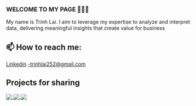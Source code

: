 ### WELCOME TO MY PAGE 👋👋👋
My name is Trinh Lai. I aim to leverage my expertise to analyze and interpret data, delivering meaningful insights that create value for business
## 📫 How to reach me: 

[Linkedin](https://www.linkedin.com/in/trinh-lai-344649148/) -trinhlai252@gmail.com
## **Projects for sharing**
<a href="https://github.com/trinhlai252/SQL-in-BigQuery-E-commerce-Website-Performance-Analysis">
  <!-- Change the `github-readme-stats.anuraghazra1.vercel.app` to `github-readme-stats.vercel.app`  -->
  <img align="center" src="https://github-readme-stats.vercel.app/api/pin/?username=trinhlai252&repo=SQL-in-BigQuery-E-commerce-Website-Performance-Analysis&theme=vue-dark" />
</a>  
<a href="https://github.com/trinhlai252/Machine-Learning-by-Python-Churn-Predict-Analysis">
  <!-- Change the `github-readme-stats.anuraghazra1.vercel.app` to `github-readme-stats.vercel.app`  -->
  <img align="center" src="https://github-readme-stats.vercel.app/api/pin/?username=trinhlai252&repo=Machine-Learning-by-Python-Churn-Predict-Analysis&theme=vue-dark" />
</a>  
<a href="https://github.com/trinhlai252/PowerBI-RFM-Segment-Analysis">
  <!-- Change the `github-readme-stats.anuraghazra1.vercel.app` to `github-readme-stats.vercel.app`  -->
  <img align="center" src="https://github-readme-stats.vercel.app/api/pin/?username=trinhlai252&repo=PowerBI-RFM-Segment-Analysis&theme=vue-dark" />
</a>  
